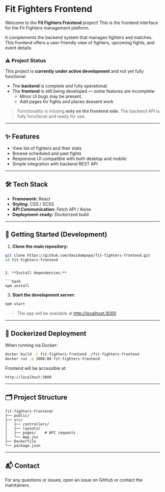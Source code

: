 # Fit Fighters Frontend

Welcome to the **Fit Fighters Frontend** project! This is the frontend interface for the Fit Fighters management platform.

It complements the backend system that manages fighters and matches. This frontend offers a user-friendly view of fighters, upcoming fights, and event details.

### ⚠️ Project Status

This project is **currently under active development** and not yet fully functional.

- The **backend** is complete and fully operational.
- The **frontend** is still being developed — some features are incomplete:
  - Minor UI bugs may be present.
  - Add pages for fights and places doesent work

> Functionality is missing **only on the frontend side**. The backend API is fully functional and ready for use.
---

## ✨ Features

- View list of fighters and their stats
- Browse scheduled and past fights
- Responsive UI compatible with both desktop and mobile
- Simple integration with backend REST API

---

## 🛠️ Tech Stack

- **Framework:** React
- **Styling:** CSS / SCSS
- **API Communication:** Fetch API / Axios
- **Deployment-ready:** Dockerized build

---

## 🚀 Getting Started (Development)

1. **Clone the main repository:**

```bash
git clone https://github.com/davidampapa/fit-fighters-frontend.git
cd fit-fighters-frontend
```

```

2. **Install dependencies:**

```bash
npm install
```

3. **Start the development server:**

```bash
npm start
```

> The app will be available at [http://localhost:3000](http://localhost:3000)

---

## 🐳 Dockerized Deployment

When running via Docker:

```bash
docker build -t fit-fighters-frontend ./fit-fighters-frontend
docker run -p 3000:80 fit-fighters-frontend
```

Frontend will be accessible at:

```
http://localhost:3000
```

---

## 🗂️ Project Structure

```
fit-fighters-frontend/
├── public/
├── src/
│   ├── controllers/
│   ├── layouts/
│   ├── pages/    # API requests
│   └── App.jsx
├── Dockerfile
└── package.json
```

---

## 📬 Contact

For any questions or issues, open an issue on GitHub or contact the maintainers.
